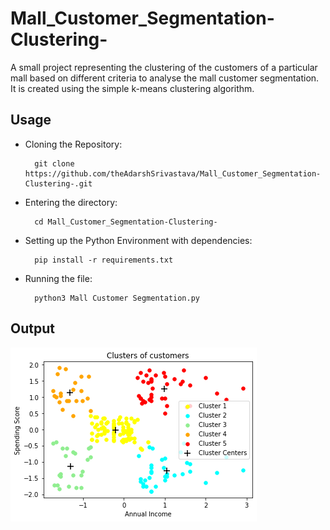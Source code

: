 # Mall_Customer_Segmentation-Clustering-

A small project representing the clustering of the customers of a particular mall based on different criteria to analyse the mall customer segmentation. It is created using the simple k-means clustering algorithm.

## Usage
- Cloning the Repository: 

        git clone https://github.com/theAdarshSrivastava/Mall_Customer_Segmentation-Clustering-.git
        
- Entering the directory: 

        cd Mall_Customer_Segmentation-Clustering-
        
- Setting up the Python Environment with dependencies:

        pip install -r requirements.txt

- Running the file:

        python3 Mall Customer Segmentation.py
        
## Output

<img src='Assets/output.png'>
